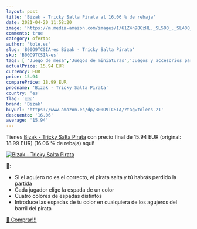 ```yaml
---
layout: post
title: 'Bizak - Tricky Salta Pirata al 16.06 % de rebaja'
date: 2021-04-20 11:58:20
image: 'https://m.media-amazon.com/images/I/61Z4n98GzHL._SL500_._SL400_.jpg'
comments: true
category: ofertas
author: 'tole.es'
slug: 'B00O9TCSIA-es Bizak - Tricky Salta Pirata'
sku: 'B00O9TCSIA-es'
tags: [ 'Juego de mesa','Juegos de miniaturas','Juegos y accesorios para juegos','Juguetes','Juguetes y juegos','bizak', ]
actualPrice: 15.94 EUR
currency: EUR
price: 15.94
comparePrice: 18.99 EUR
prodname: 'Bizak - Tricky Salta Pirata'
country: 'es'
flag: '🇪🇸'
brand: 'Bizak'
buyurl: 'https://www.amazon.es/dp/B00O9TCSIA/?tag=tolees-21'
descuento: '16.06'
average: '15.94'
---
```


Tienes [Bizak - Tricky Salta Pirata](https://www.amazon.es/dp/B00O9TCSIA/?tag=tolees-21) con precio final de  15.94 EUR (original: 18.99 EUR) (16.06 %  de rebaja) aqui!

[![Bizak - Tricky Salta Pirata](https://m.media-amazon.com/images/I/61Z4n98GzHL._SL500_._SL400_.jpg)](https://www.amazon.es/dp/B00O9TCSIA/?tag=tolees-21)

🔎:

- Si el agujero no es el correcto, el pirata salta y tú habrás perdido la partida
- Cada jugador elige la espada de un color
- Cuatro colores de espadas distintos
- Introduce las espadas de tu color en cualquiera de los agujeros del barril del pirata

[🛒 Comprar!!!](https://www.amazon.es/dp/B00O9TCSIA/?tag=tolees-21)
